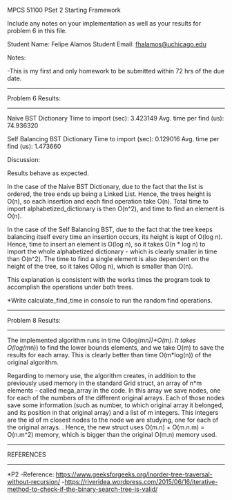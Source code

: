 MPCS 51100 PSet 2
Starting Framework

Include any notes on your implementation
as well as your results for problem 6
in this file.

Student Name: Felipe Alamos
Student Email: fhalamos@uchicago.edu

Notes:

-This is my first and only homework to be submitted within 72 hrs of the due date.

******************
Problem 6 Results:
******************

Naive BST Dictionary
Time to import (sec): 3.423149
Avg. time per find (us): 74.936320

Self Balancing BST Dictionary
Time to import (sec): 0.129016
Avg. time per find (us): 1.473660

Discussion:

Results behave as expected.

In the case of the Naive BST Dictionary, due to the fact that the list is ordered, the tree ends up being a Linked List. Hence, the trees height is O(n), so each insertion and each find operation take O(n). Total time to import alphabetized_dictionary is then O(n^2), and time to find an element is O(n).

In the case of the Self Balancing BST, due to the fact that the tree keeps balancing itself every time an insertion occurs, its height is kept of O(log n). Hence, time to insert an element is O(log n), so it takes O(n * log n) to import the whole alphabetized dictionary - which is clearly smaller in time than O(n^2). The time to find a single element is also dependent on the height of the tree, so it takes O(log n), which is smaller than O(n).

This explanation is consistent with the works times the program took to accomplish the operations under both trees.

*Write calculate_find_time in console to run the random find operations.

******************
Problem 8 Results:
******************

The implemented algorithm runs in time O(log(m*n))+O(m). It takes O(log(m*n)) to find the lower bounds elements, and we take O(m) to save the results for each array. This is clearly better than time O(m*log(n)) of the original algorithm.

Regarding to memory use, the algorithm creates, in addition to the previously used memory in the standard Grid struct, an array of n*m elements - called mega_array in the code. In this array we save nodes, one for each of the numbers of the different original arrays. Each of those nodes save some information (such as number, to which original array it belonged, and its position in that original array) and a list of m integers. This integers are the id of m closest nodes  to the node we are studying, one for each of the original arrays. . Hence, the new struct uses O(m.n) + O(m.n.m) = O(n.m^2) memory, which is bigger than the original O(m.n) memory used.    


******************
REFERENCES
******************


*P2
-Reference: https://www.geeksforgeeks.org/inorder-tree-traversal-without-recursion/
-https://riveridea.wordpress.com/2015/06/16/iterative-method-to-check-if-the-binary-search-tree-is-valid/